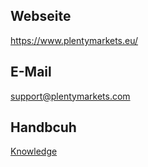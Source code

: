 ## Webseite
 
https://www.plentymarkets.eu/
 
## E-Mail
 
support@plentymarkets.com

## Handbcuh

<a href="https://knowledge.plentymarkets.com/en/omni-channel/multi-channel/laredoute" target="_blank">Knowledge</a>